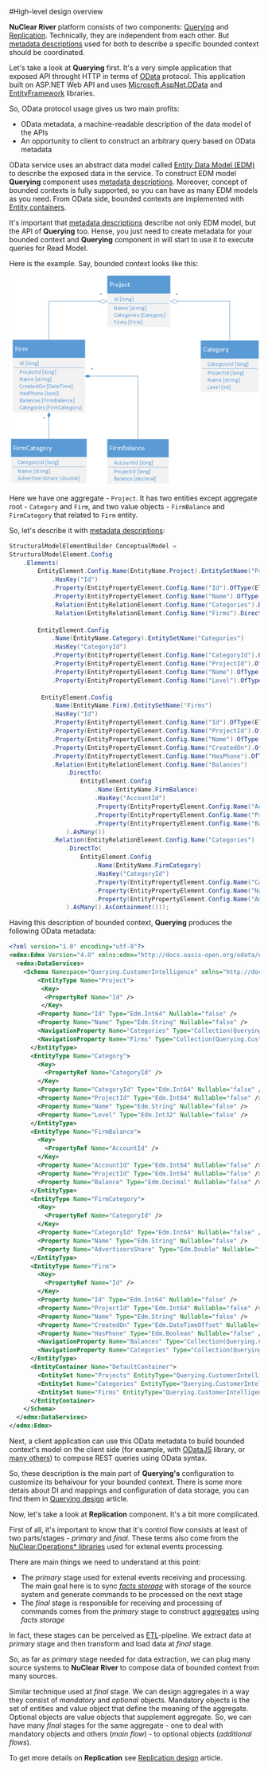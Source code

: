 #High-level design overview

**NuClear River** platform consists of two components: [Querying](../terms.md) and [Replication](../terms.md). Technically, they are independent from each other. But [metadata descriptions][metadata-descriptions] used for both to describe a specific bounded context should be coordinated.

Let's take a look at **Querying** first. It's a very simple application that exposed API throught HTTP in terms of [OData](http://www.odata.org/) protocol. This application built on ASP.NET Web API and uses [Microsoft.AspNet.OData](https://www.nuget.org/packages/Microsoft.AspNet.OData/) and [EntityFramework](https://www.nuget.org/packages/EntityFramework) libraries.

So, OData protocol usage gives us two main profits:

* OData metadata, a machine-readable description of the data model of the APIs
* An opportunity to client to construct an arbitrary query based on OData metadata

OData service uses an abstract data model called [Entity Data Model (EDM)](https://msdn.microsoft.com/library/ee382825.aspx) to describe the exposed data in the service. To construct EDM model **Querying** component uses [metadata descriptions][metadata-descriptions]. Moreover, concept of bounded contexts is fully supported, so you can have as many EDM models as you need. From OData side, bounded contexts are implemented with [Entity containers](http://docs.oasis-open.org/odata/odata/v4.0/errata02/os/complete/part3-csdl/odata-v4.0-errata02-os-part3-csdl-complete.html#_Toc406398024).

It's important that [metadata descriptions][metadata-descriptions] describe not only EDM model, but the API of **Querying** too. Hense, you just need to create metadata for your bounded context and **Querying** component in will start to use it to execute queries for Read Model.

Here is the example. Say, bounded context looks like this:

![image](../media/conceptual-model-example.png)

Here we have one aggregate - `Project`. It has two entities except aggregate root - `Category` and `Firm`, and two value objects - `FirmBalance` and `FirmCategory` that related to `Firm` entity.

So, let's describe it with [metadata descriptions][metadata-descriptions]:

```csharp
StructuralModelElementBuilder ConceptualModel =
StructuralModelElement.Config
    .Elements(
    	EntityElement.Config.Name(EntityName.Project).EntitySetName("Projects")
            .HasKey("Id")
            .Property(EntityPropertyElement.Config.Name("Id").OfType(ElementaryTypeKind.Int64))
            .Property(EntityPropertyElement.Config.Name("Name").OfType(ElementaryTypeKind.String))
            .Relation(EntityRelationElement.Config.Name("Categories").DirectTo(EntityElement.Config.Name(EntityName.Category)).AsMany().AsContainment())
            .Relation(EntityRelationElement.Config.Name("Firms").DirectTo(EntityElement.Config.Name(EntityName.Firm)).AsMany().AsContainment()),

        EntityElement.Config
        	.Name(EntityName.Category).EntitySetName("Categories")
            .HasKey("CategoryId")
            .Property(EntityPropertyElement.Config.Name("CategoryId").OfType(ElementaryTypeKind.Int64))
            .Property(EntityPropertyElement.Config.Name("ProjectId").OfType(ElementaryTypeKind.Int64))
            .Property(EntityPropertyElement.Config.Name("Name").OfType(ElementaryTypeKind.String))
            .Property(EntityPropertyElement.Config.Name("Level").OfType(ElementaryTypeKind.Int32)),

         EntityElement.Config
         	.Name(EntityName.Firm).EntitySetName("Firms")
	        .HasKey("Id")
	        .Property(EntityPropertyElement.Config.Name("Id").OfType(ElementaryTypeKind.Int64))
	        .Property(EntityPropertyElement.Config.Name("ProjectId").OfType(ElementaryTypeKind.Int64))
	        .Property(EntityPropertyElement.Config.Name("Name").OfType(ElementaryTypeKind.String))
	        .Property(EntityPropertyElement.Config.Name("CreatedOn").OfType(ElementaryTypeKind.DateTimeOffset))
	        .Property(EntityPropertyElement.Config.Name("HasPhone").OfType(ElementaryTypeKind.Boolean))
	        .Relation(EntityRelationElement.Config.Name("Balances")
	            .DirectTo(
	                EntityElement.Config
	                	.Name(EntityName.FirmBalance)
	                    .HasKey("AccountId")
	                    .Property(EntityPropertyElement.Config.Name("AccountId").OfType(ElementaryTypeKind.Int64))
	                    .Property(EntityPropertyElement.Config.Name("ProjectId").OfType(ElementaryTypeKind.Int64))
	                    .Property(EntityPropertyElement.Config.Name("Balance").OfType(ElementaryTypeKind.Decimal))
	            ).AsMany())
 	        .Relation(EntityRelationElement.Config.Name("Categories")
	            .DirectTo(
	                EntityElement.Config
	                	.Name(EntityName.FirmCategory)
	                    .HasKey("CategoryId")
	                    .Property(EntityPropertyElement.Config.Name("CategoryId").OfType(ElementaryTypeKind.Int64))
	                    .Property(EntityPropertyElement.Config.Name("Name").OfType(ElementaryTypeKind.String))
	                    .Property(EntityPropertyElement.Config.Name("AdvertisersShare").OfType(ElementaryTypeKind.Double))
	            ).AsMany().AsContainment()));
```

Having this description of bounded context, **Querying** produces the following OData metadata:

```xml
<?xml version="1.0" encoding="utf-8"?>
<edmx:Edmx Version="4.0" xmlns:edmx="http://docs.oasis-open.org/odata/ns/edmx">
  <edmx:DataServices>
    <Schema Namespace="Querying.CustomerIntelligence" xmlns="http://docs.oasis-open.org/odata/ns/edm">
    	<EntityType Name="Project">
         <Key>
          <PropertyRef Name="Id" />
         </Key>
        <Property Name="Id" Type="Edm.Int64" Nullable="false" />
        <Property Name="Name" Type="Edm.String" Nullable="false" />
        <NavigationProperty Name="Categories" Type="Collection(Querying.CustomerIntelligence.Category)" ContainsTarget="true" />
        <NavigationProperty Name="Firms" Type="Collection(Querying.CustomerIntelligence.Firm)" ContainsTarget="true" />
      </EntityType>
      <EntityType Name="Category">
        <Key>
          <PropertyRef Name="CategoryId" />
        </Key>
        <Property Name="CategoryId" Type="Edm.Int64" Nullable="false" />
        <Property Name="ProjectId" Type="Edm.Int64" Nullable="false" />
        <Property Name="Name" Type="Edm.String" Nullable="false" />
        <Property Name="Level" Type="Edm.Int32" Nullable="false" />
      </EntityType>
      <EntityType Name="FirmBalance">
        <Key>
          <PropertyRef Name="AccountId" />
        </Key>
        <Property Name="AccountId" Type="Edm.Int64" Nullable="false" />
        <Property Name="ProjectId" Type="Edm.Int64" Nullable="false" />
        <Property Name="Balance" Type="Edm.Decimal" Nullable="false" />
      </EntityType>
      <EntityType Name="FirmCategory">
        <Key>
          <PropertyRef Name="CategoryId" />
        </Key>
        <Property Name="CategoryId" Type="Edm.Int64" Nullable="false" />
        <Property Name="Name" Type="Edm.String" Nullable="false" />
        <Property Name="AdvertisersShare" Type="Edm.Double" Nullable="false" />
      </EntityType>
      <EntityType Name="Firm">
        <Key>
          <PropertyRef Name="Id" />
        </Key>
        <Property Name="Id" Type="Edm.Int64" Nullable="false" />
        <Property Name="ProjectId" Type="Edm.Int64" Nullable="false" />
        <Property Name="Name" Type="Edm.String" Nullable="false" />
        <Property Name="CreatedOn" Type="Edm.DateTimeOffset" Nullable="false" />
        <Property Name="HasPhone" Type="Edm.Boolean" Nullable="false" />
        <NavigationProperty Name="Balances" Type="Collection(Querying.CustomerIntelligence.FirmBalance)" />
        <NavigationProperty Name="Categories" Type="Collection(Querying.CustomerIntelligence.FirmCategory)" ContainsTarget="true" />
      </EntityType>
      <EntityContainer Name="DefaultContainer">
        <EntitySet Name="Projects" EntityType="Querying.CustomerIntelligence.Project" />
        <EntitySet Name="Categories" EntityType="Querying.CustomerIntelligence.Category" />
        <EntitySet Name="Firms" EntityType="Querying.CustomerIntelligence.Firm" />
      </EntityContainer>
    </Schema>
  </edmx:DataServices>
</edmx:Edmx>
```

Next, a client application can use this OData metadata to build bounded context's model on the client side (for example, with [ODataJS](http://olingo.apache.org/doc/javascript/index.html) library, or [many others](http://www.odata.org/libraries/)) to compose REST queries using OData syntax. 

So, these description is the main part of **Querying's** configuration to customize its behaivour for your bounded context. There is some more detais about DI and mappings and configuration of data storage, you can find them in [Querying design](querying-design.md) article.

Now, let's take a look at **Replication** component. It's a bit more complicated. 

First of all, it's important to know that it's control flow consists at least of two parts/stages - _primary_ and _final_. These terms also come from the [NuClear.Operations* libraries](../dependencies/nuclear-operations-libraries.md) used for extenal events processing.

There are main things we need to understand at this point:
* The _primary_ stage used for extenal events receiving and processing. The main goal here is to sync [_facts storage_](../terms.md) with storage of the source system and generate commands to be processed on the next stage
* The _final_ stage is responsible for receiving and processing of commands comes from the _primary_ stage to construct [aggregates](../terms.md) using _facts storage_

In fact, these stages can be perceived as [ETL](https://en.wikipedia.org/wiki/Extract,_transform,_load)-pipeline. We extract data at _primary_ stage and then transform and load data at _final_ stage.

So, as far as _primary_ stage needed for data extraction, we can plug many source systems to **NuClear River** to compose data of bounded context from many sources.

Similar technique used at _final_ stage. We can design aggregates in a way they consist of _mandatory_ and _optional_ objects. Mandatory objects is the set of entities and value object that define the meaning of the aggregate. Optional objects are value objects that supplement aggregate. So, we can have many _final_ stages for the same aggregate - one to deal with mandatory objects and others (_main flow_) - to optional objects (_additional flows_). 

To get more details on **Replication** see [Replication design](replication-design.md) article.

[metadata-descriptions]: ../terms.md